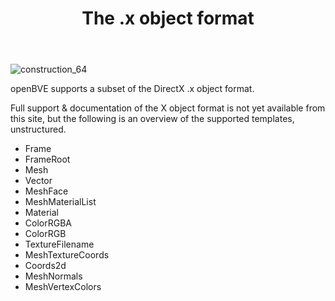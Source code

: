 ﻿---
title: "The **.x** object format"
linktitle: "Microsoft DirectX (.x)"
weight: 2
---

![construction_64](/images/construction_64.png)

openBVE supports a subset of the DirectX .x object format. 

Full support & documentation of the X object format is not yet available from this site, but the following is an overview of the supported templates, unstructured.

- Frame
- FrameRoot
- Mesh
- Vector
- MeshFace
- MeshMaterialList
- Material
- ColorRGBA
- ColorRGB
- TextureFilename
- MeshTextureCoords
- Coords2d
- MeshNormals
- MeshVertexColors